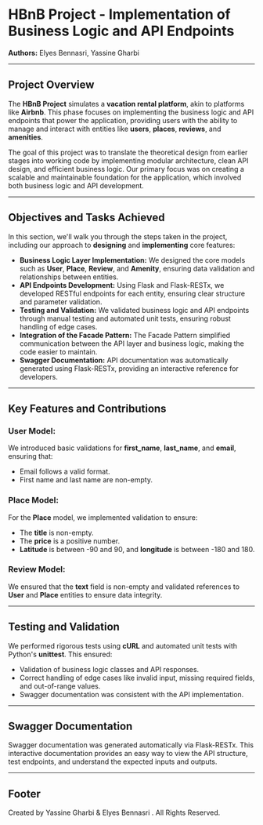 # HBnB Project - Implementation of Business Logic and API Endpoints

**Authors:** Elyes Bennasri, Yassine Gharbi

---

## Project Overview

The **HBnB Project** simulates a **vacation rental platform**, akin to platforms like **Airbnb**. This phase focuses on implementing the business logic and API endpoints that power the application, providing users with the ability to manage and interact with entities like **users**, **places**, **reviews**, and **amenities**.

The goal of this project was to translate the theoretical design from earlier stages into working code by implementing modular architecture, clean API design, and efficient business logic. Our primary focus was on creating a scalable and maintainable foundation for the application, which involved both business logic and API development.

---

## Objectives and Tasks Achieved

In this section, we'll walk you through the steps taken in the project, including our approach to **designing** and **implementing** core features:

- **Business Logic Layer Implementation:** We designed the core models such as **User**, **Place**, **Review**, and **Amenity**, ensuring data validation and relationships between entities.
- **API Endpoints Development:** Using Flask and Flask-RESTx, we developed RESTful endpoints for each entity, ensuring clear structure and parameter validation.
- **Testing and Validation:** We validated business logic and API endpoints through manual testing and automated unit tests, ensuring robust handling of edge cases.
- **Integration of the Facade Pattern:** The Facade Pattern simplified communication between the API layer and business logic, making the code easier to maintain.
- **Swagger Documentation:** API documentation was automatically generated using Flask-RESTx, providing an interactive reference for developers.

---

## Key Features and Contributions

### User Model:
We introduced basic validations for **first_name**, **last_name**, and **email**, ensuring that:

- Email follows a valid format.
- First name and last name are non-empty.

### Place Model:
For the **Place** model, we implemented validation to ensure:

- The **title** is non-empty.
- The **price** is a positive number.
- **Latitude** is between -90 and 90, and **longitude** is between -180 and 180.

### Review Model:
We ensured that the **text** field is non-empty and validated references to **User** and **Place** entities to ensure data integrity.

---

## Testing and Validation

We performed rigorous tests using **cURL** and automated unit tests with Python's **unittest**. This ensured:

- Validation of business logic classes and API responses.
- Correct handling of edge cases like invalid input, missing required fields, and out-of-range values.
- Swagger documentation was consistent with the API implementation.

---

## Swagger Documentation

Swagger documentation was generated automatically via Flask-RESTx. This interactive documentation provides an easy way to view the API structure, test endpoints, and understand the expected inputs and outputs.

---

## Footer

Created by Yassine Gharbi & Elyes Bennasri . All Rights Reserved.
